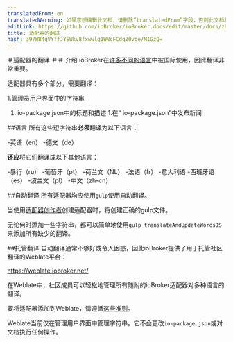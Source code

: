```yaml
---
translatedFrom: en
translatedWarning: 如果您想编辑此文档，请删除“translatedFrom”字段，否则此文档将再次自动翻译
editLink: https://github.com/ioBroker/ioBroker.docs/edit/master/docs/zh-cn/dev/adaptertranslate.md
title: 适配器的翻译
hash: 397W84qVYffJYSWkv8fxwwlq1WNcFCdgZ0vqe/MIGzQ=
---
```

＃适配器的翻译
＃＃ 介绍
ioBroker在[许多不同的语言](https://www.iobroker.net/#en/statistics)中被国际使用，因此翻译非常重要。

适配器具有多个部分，需要翻译：

1.管理员用户界面中的字符串
1. io-package.json中的标题和描述
1.在“ io-package.json”中发布新闻

##语言
所有这些短字符串**必须**翻译为以下语言：

-英语（en）
-德文（de）

**还应**将它们翻译成以下其他语言：

-暴行（ru）
-葡萄牙（pt）
-荷兰文（NL）
-法语（fr）
-意大利语
-西班牙语（es）
-波兰文（pl）
-中文（zh-cn）

##自动翻译
所有适配器均应使用`gulp`使用自动翻译。

当使用[适配器创作者](https://github.com/ioBroker/create-adapter)创建适配器时，将创建正确的gulp文件。

无论何时添加一些字符串，都可以简单地使用`gulp translateAndUpdateWordsJS`来添加所有缺少的翻译。

##托管翻译
自动翻译通常不够好或令人困惑，因此ioBroker提供了用于托管社区翻译的Weblate平台：

https://weblate.iobroker.net/

在Weblate中，社区成员可以轻松地管理所有随附的ioBroker适配器对多种语言的翻译。

要将适配器添加到Weblate，请遵循[这些准则](https://github.com/ioBrokerTranslator/doc/blob/master/README.md)。

Weblate当前仅在管理用户界面中管理字符串。它不会更改`io-package.json`或对文档执行任何操作。
